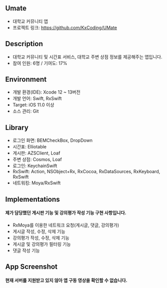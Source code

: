 ## Umate
* 대학교 커뮤니티 앱
* 프로젝트 링크: https://github.com/KxCoding/UMate

## Description
* 대학교 커뮤니티 및 시간표 서비스, 대학교 주변 상점 정보를 제공해주는 앱입니다.
* 참여 인원: 6명 / 기여도: 17%

## Environment
* 개발 환경(IDE): Xcode 12 ~ 13버전
* 개발 언어: Swift, RxSwift
* Target: iOS 11.0 이상
* 소스 관리: Git

## Library
* 로그인 화면: BEMCheckBox, DropDown
* 시간표: Elliotable
* 게시판: AZSClient, Loaf
* 주변 상점: Cosmos, Loaf
* 로그인: KeychainSwift
* RxSwift: Action, NSObject+Rx, RxCocoa, RxDataSources, RxKeyboard, RxSwift
* 네트워킹: Moya/RxSwift

## Implementations
#### 제가 담당했던 게시판 기능 및 강의평가 작성 기능 구현 사항입니다.
* RxMoya를 이용한 네트워크 요청(게시글, 댓글, 강의평가)
* 게시글 작성, 수정, 삭제 기능
* 강의평가 작성, 수정, 삭제 기능
* 게시글 및 강의평가 필터링 기능
* 댓글 작성 기능

## App Screenshot
#### 현재 서버를 지원받고 있지 않아 앱 구동 영상을 확인할 수 없습니다.


